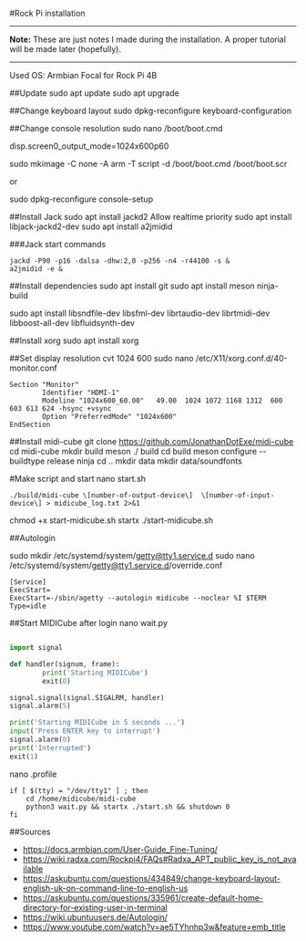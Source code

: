 #Rock Pi installation

---
**Note:** These are just notes I made during the installation. A proper tutorial will be made later (hopefully).

---

Used OS: Armbian Focal for Rock Pi 4B

##Update
sudo apt update
sudo apt upgrade

##Change keyboard layout
sudo dpkg-reconfigure keyboard-configuration

##Change console resolution
sudo nano /boot/boot.cmd

disp.screen0_output_mode=1024x600p60

sudo mkimage -C none -A arm -T script -d /boot/boot.cmd /boot/boot.scr

or

sudo dpkg-reconfigure console-setup

##Install Jack
sudo apt install jackd2
Allow realtime priority
sudo apt install libjack-jackd2-dev 
sudo apt install a2jmidid

###Jack start commands
```
jackd -P90 -p16 -dalsa -dhw:2,0 -p256 -n4 -r44100 -s &
a2jmidid -e &
```

##Install dependencies
sudo apt install git
sudo apt install meson ninja-build

sudo apt install libsndfile-dev libsfml-dev librtaudio-dev librtmidi-dev libboost-all-dev libfluidsynth-dev

##Install xorg
sudo apt install xorg

##Set display resolution
cvt 1024 600
sudo nano /etc/X11/xorg.conf.d/40-monitor.conf
```
Section "Monitor"
        Identifier "HDMI-1"
        Modeline "1024x600_60.00"   49.00  1024 1072 1168 1312  600 603 613 624 -hsync +vsync 
        Option "PreferredMode" "1024x600"
EndSection
```


##Install midi-cube
git clone https://github.com/JonathanDotExe/midi-cube
cd midi-cube
mkdir build
meson ./ build
cd build
meson configure --buildtype release
ninja
cd ..
mkdir data
mkdir data/soundfonts

#Make script and start
nano start.sh

```
./build/midi-cube \[number-of-output-device\]  \[number-of-input-device\] > midicube_log.txt 2>&1
```

chmod +x start-midicube.sh
startx ./start-midicube.sh

##Autologin

sudo mkdir /etc/systemd/system/getty@tty1.service.d
sudo nano /etc/systemd/system/getty@tty1.service.d/override.conf

```
[Service]
ExecStart=
ExecStart=-/sbin/agetty --autologin midicube --noclear %I $TERM
Type=idle
```

##Start MIDICube after login
nano wait.py

```Python

import signal

def handler(signum, frame):
        print('Starting MIDICube')
        exit(0)

signal.signal(signal.SIGALRM, handler)
signal.alarm(5)

print('Starting MIDICube in 5 seconds ...')
input('Press ENTER key to interrupt')
signal.alarm(0)
print('Interrupted')
exit(1)
```

nano .profile

```
if [ $(tty) = "/dev/tty1" ] ; then
    cd /home/midicube/midi-cube
    python3 wait.py && startx ./start.sh && shutdown 0
fi
```

##Sources
* https://docs.armbian.com/User-Guide_Fine-Tuning/
* https://wiki.radxa.com/Rockpi4/FAQs#Radxa_APT_public_key_is_not_available
* https://askubuntu.com/questions/434849/change-keyboard-layout-english-uk-on-command-line-to-english-us
* https://askubuntu.com/questions/335961/create-default-home-directory-for-existing-user-in-terminal
* https://wiki.ubuntuusers.de/Autologin/
* https://www.youtube.com/watch?v=ae5TYhnhp3w&feature=emb_title
